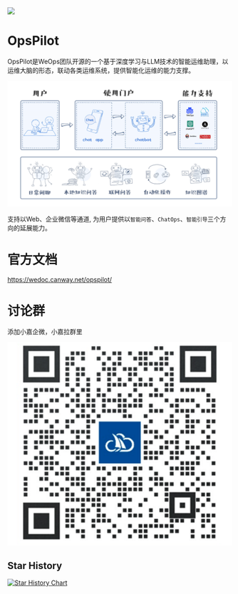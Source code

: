 <img src="https://wedoc.canway.net/imgs/img/嘉为蓝鲸.jpg" >

# OpsPilot

OpsPilot是WeOps团队开源的一个基于深度学习与LLM技术的智能运维助理，以运维大脑的形态，联动各类运维系统，提供智能化运维的能力支撑。

<img src="./docs/images/chatbot.png" >

支持以Web、企业微信等通道, 为用户提供以`智能问答`、`ChatOps`、`智能引导`三个方向的延展能力。

# 官方文档

https://wedoc.canway.net/opspilot/

# 讨论群

添加小嘉企微，小嘉拉群里

<img src="./docs/images/wx.jpg" >

## Star History

[![Star History Chart](https://api.star-history.com/svg?repos=WeOps-Lab/OpsPilot&type=Date)](https://star-history.com/#WeOps-Lab/OpsPilot&Date)